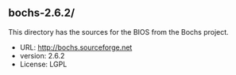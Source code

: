 ## bochs-2.6.2/ 
This directory has the sources for the BIOS from the Bochs project.

  * URL: http://bochs.sourceforge.net
  * version: 2.6.2
  * License: LGPL

